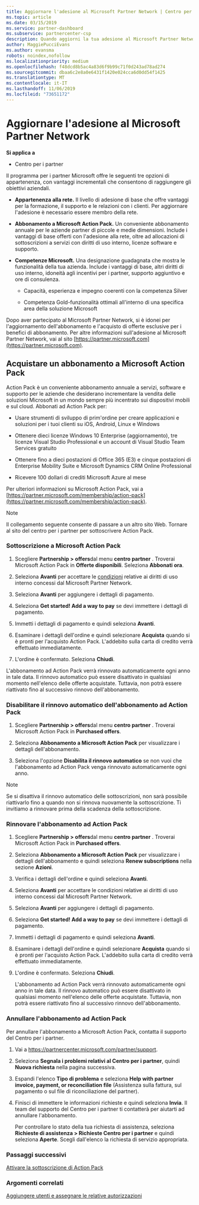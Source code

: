 ```yaml
---
title: Aggiornare l'adesione al Microsoft Partner Network | Centro per i partner
ms.topic: article
ms.date: 03/15/2019
ms.service: partner-dashboard
ms.subservice: partnercenter-csp
description: Quando aggiorni la tua adesione al Microsoft Partner Network, hai diritto ai relativi vantaggi esclusivi. Scopri come trovare e acquistare le offerte disponibili.
author: MaggiePucciEvans
ms.author: evansma
robots: noindex,nofollow
ms.localizationpriority: medium
ms.openlocfilehash: f48dcd8b5ac4a83d6f9b99c71f0d243ad78ad274
ms.sourcegitcommit: dbaa6c2e8a0e6431f1420e024cca6d0dd54f1425
ms.translationtype: MT
ms.contentlocale: it-IT
ms.lasthandoff: 11/06/2019
ms.locfileid: "73651172"
---
```

# <a name="upgrade-your-microsoft-partner-network-membership"></a>Aggiornare l'adesione al Microsoft Partner Network

**Si applica a**

-  Centro per i partner

Il programma per i partner Microsoft offre le seguenti tre opzioni di appartenenza, con vantaggi incrementali che consentono di raggiungere gli obiettivi aziendali.

- **Appartenenza alla rete.** Il livello di adesione di base che offre vantaggi per la formazione, il supporto e le relazioni con i clienti. Per aggiornare l'adesione è necessario essere membro della rete.

- **Abbonamento a Microsoft Action Pack.** Un conveniente abbonamento annuale per le aziende partner di piccole e medie dimensioni. Include i vantaggi di base offerti con l'adesione alla rete, oltre ad allocazioni di sottoscrizioni a servizi con diritti di uso interno, licenze software e supporto.

- **Competenze Microsoft.** Una designazione guadagnata che mostra le funzionalità della tua azienda. Include i vantaggi di base, altri diritti di uso interno, idoneità agli incentivi per i partner, supporto aggiuntivo e ore di consulenza.

  - Capacità, esperienza e impegno coerenti con la competenza Silver

  - Competenza Gold-funzionalità ottimali all'interno di una specifica area della soluzione Microsoft

Dopo aver partecipato al Microsoft Partner Network, si è idonei per l'aggiornamento dell'abbonamento e l'acquisto di offerte esclusive per i benefici di abbonamento. Per altre informazioni sull'adesione al Microsoft Partner Network, vai al sito [https://partner.microsoft.com](https://partner.microsoft.com).


## <a name="purchase-a-microsoft-action-pack-subscription"></a>Acquistare un abbonamento a Microsoft Action Pack

Action Pack è un conveniente abbonamento annuale a servizi, software e supporto per le aziende che desiderano incrementare la vendita delle soluzioni Microsoft in un mondo sempre più incentrato sui dispositivi mobili e sul cloud. Abbonati ad Action Pack per:

- Usare strumenti di sviluppo di prim'ordine per creare applicazioni e soluzioni per i tuoi clienti su iOS, Android, Linux e Windows 

- Ottenere dieci licenze Windows 10 Enterprise (aggiornamento), tre licenze Visual Studio Professional e un account di Visual Studio Team Services gratuito 

- Ottenere fino a dieci postazioni di Office 365 (E3) e cinque postazioni di Enterprise Mobility Suite e Microsoft Dynamics CRM Online Professional

- Ricevere 100 dollari di crediti Microsoft Azure al mese

Per ulteriori informazioni su Microsoft Action Pack, vai a [https://partner.microsoft.com/membership/action-pack](https://partner.microsoft.com/membership/action-pack). 

> [!NOTE]  
> Il collegamento seguente consente di passare a un altro sito Web. Tornare al sito del centro per i partner per sottoscrivere Action Pack.


### <a name="subscribe-to-microsoft-action-pack"></a>Sottoscrizione a Microsoft Action Pack

1. Scegliere **Partnership > offers**dal menu **centro partner** . Troverai Microsoft Action Pack in **Offerte disponibili**. Seleziona **Abbonati ora**. 

2. Seleziona **Avanti** per accettare le [condizioni](https://go.microsoft.com/fwlink/?linkid=842232) relative ai diritti di uso interno concessi dal Microsoft Partner Network.  

3. Seleziona **Avanti** per aggiungere i dettagli di pagamento. 

4. Seleziona **Get started! Add a way to pay** se devi immettere i dettagli di pagamento. 

5. Immetti i dettagli di pagamento e quindi seleziona **Avanti**.

6. Esaminare i dettagli dell'ordine e quindi selezionare **Acquista** quando si è pronti per l'acquisto Action Pack. L'addebito sulla carta di credito verrà effettuato immediatamente.

7. L'ordine è confermato. Seleziona **Chiudi**.

L'abbonamento ad Action Pack verrà rinnovato automaticamente ogni anno in tale data. Il rinnovo automatico può essere disattivato in qualsiasi momento nell'elenco delle offerte acquistate. Tuttavia, non potrà essere riattivato fino al successivo rinnovo dell'abbonamento. 

### <a name="turn-off-automatic-action-pack-subscription-renewal"></a>Disabilitare il rinnovo automatico dell'abbonamento ad Action Pack

1. Scegliere **Partnership > offers**dal menu **centro partner** . Troverai Microsoft Action Pack in **Purchased offers**.

2. Seleziona **Abbonamento a Microsoft Action Pack** per visualizzare i dettagli dell'abbonamento. 

3. Seleziona l'opzione **Disabilita il rinnovo automatico** se non vuoi che l'abbonamento ad Action Pack venga rinnovato automaticamente ogni anno. 

> [!NOTE]  
> Se si disattiva il rinnovo automatico delle sottoscrizioni, non sarà possibile riattivarlo fino a quando non si rinnova nuovamente la sottoscrizione. Ti invitiamo a rinnovare prima della scadenza della sottoscrizione.


### <a name="renew-your-action-pack-subscription"></a>Rinnovare l'abbonamento ad Action Pack

1. Scegliere **Partnership > offers**dal menu **centro partner** . Troverai Microsoft Action Pack in **Purchased offers**.

2. Seleziona **Abbonamento a Microsoft Action Pack** per visualizzare i dettagli dell'abbonamento e quindi seleziona **Renew subscriptions** nella sezione **Azioni**.  

3. Verifica i dettagli dell'ordine e quindi seleziona **Avanti**.

4. Seleziona **Avanti** per accettare le condizioni relative ai diritti di uso interno concessi dal Microsoft Partner Network.  

5. Seleziona **Avanti** per aggiungere i dettagli di pagamento. 

6. Seleziona **Get started! Add a way to pay** se devi immettere i dettagli di pagamento. 

7. Immetti i dettagli di pagamento e quindi seleziona **Avanti**.

8. Esaminare i dettagli dell'ordine e quindi selezionare **Acquista** quando si è pronti per l'acquisto Action Pack. L'addebito sulla carta di credito verrà effettuato immediatamente.

9. L'ordine è confermato. Seleziona **Chiudi**.

    L'abbonamento ad Action Pack verrà rinnovato automaticamente ogni anno in tale data. Il rinnovo automatico può essere disattivato in qualsiasi momento nell'elenco delle offerte acquistate. Tuttavia, non potrà essere riattivato fino al successivo rinnovo dell'abbonamento. 


### <a name="cancel-your-action-pack-subscription"></a>Annullare l'abbonamento ad Action Pack

Per annullare l'abbonamento a Microsoft Action Pack, contatta il supporto del Centro per i partner.

1. Vai a https://partnercenter.microsoft.com/partner/support.

2. Seleziona **Segnala i problemi relativi al Centro per i partner**, quindi **Nuova richiesta** nella pagina successiva.

3. Espandi l'elenco **Tipo di problema** e seleziona **Help with partner invoice, payment, or reconciliation file** (Assistenza sulla fattura, sul pagamento o sul file di riconciliazione del partner). 

4. Finisci di immettere le informazioni richieste e quindi seleziona **Invia**. Il team del supporto del Centro per i partner ti contatterà per aiutarti ad annullare l'abbonamento.

    Per controllare lo stato della tua richiesta di assistenza, seleziona **Richieste di assistenza > Richieste Centro per i partner** e quindi seleziona **Aperte**. Scegli dall'elenco la richiesta di servizio appropriata.  

 
### <a name="next-steps"></a>Passaggi successivi

[Attivare la sottoscrizione di Action Pack](manage-your-partner-network-benefits.md)


### <a name="related-topics"></a>Argomenti correlati

[Aggiungere utenti e assegnare le relative autorizzazioni](create-user-accounts-and-set-permissions.md)





